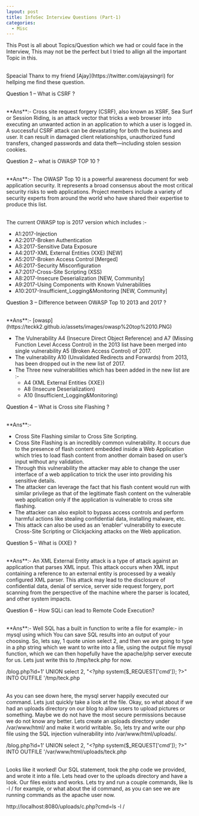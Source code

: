 ```yaml
---
layout: post
title: InfoSec Interview Questions (Part-1)
categories:
  - Misc
---
```


<p>This Post is all about Topics/Question which we had or could face in the Interview, This may not be the perfect but I tried to allign all the important Topic in this.</p>
<br>Speacial Thanx to my friend [Ajay](https://twitter.com/ajaysingri) for hellping me find these question.

<p Class="message">
  <font color="Black">Question 1</font> – What is CSRF ?
</p>
<br>**Ans**:- Cross site request forgery (CSRF), also known as XSRF, Sea Surf or Session Riding, is an attack vector that tricks a web browser into executing an unwanted action in an application to which a user is logged in.
<br>A successful CSRF attack can be devastating for both the business and user. It can result in damaged client relationships, unauthorized fund transfers, changed passwords and data theft—including stolen session cookies.

<p Class="message">
  <font color="Black">Question 2</font> – what is OWASP TOP 10 ?
</p>
<br>**Ans**:- The OWASP Top 10 is a powerful awareness document for web application security. It represents a broad consensus about the most critical security risks to web applications. Project members include a variety of security experts from around the world who have shared their expertise to produce this list.

<br>The current OWASP top is 2017 version which includes :-
  *	A1:2017-Injection
  *	A2:2017-Broken Authentication
  *	A3:2017-Sensitive Data Exposure
  *	A4:2017-XML External Entities (XXE) [NEW]
  *	A5:2017-Broken Access Control [Merged]
  *	A6:2017-Security Misconfiguration
  *	A7:2017-Cross-Site Scripting (XSS)
  *	A8:2017-Insecure Deserialization [NEW, Community]
  *	A9:2017-Using Components with Known Vulnerabilities
  *	A10:2017-Insufficient_Logging&Monitoring [NEW, Community]
  
<p Class="message">
  <font color="Black">Question 3</font> – Difference between OWASP Top 10 2013 and 2017 ?
</p>
<br>**Ans**:- [owasp](https://teckk2.github.io/assets/images/owasp%20top%2010.PNG)
  
  * The Vulnerability A4 (Insecure Direct Object Reference) and A7 (Missing Function Level Access Control) in the 2013 list have been merged into single vulnerability A5 (Broken Access Control) of 2017. 
  * The vulnerability A10 (Unvalidated Redirects and Forwards) from 2013, has been dropped out in the new list of 2017.
  * The Three new vulnerabilities which has been added in the new list are :- 
    * A4 (XML External Entities {XXE})
    * A8 (Insecure Deserialization)
    * A10 (Insufficient_Logging&Monitoring) 

<p Class="message">
  <font color="Black">Question 4</font> – What is Cross site Flashing ?
</p>
<br>**Ans**:- 

* Cross Site Flashing similar to Cross Site Scripting.
* Cross Site Flashing is an incredibly common vulnerability. It occurs due to the presence of flash content embedded inside a Web Application which tries to load flash content from another domain based on user’s input without any validation.
* Through this vulnerability the attacker may able to change the user interface of a web application to trick the user into providing his sensitive details.
* The attacker can leverage the fact that his flash content would run with similar privilege as that of the legitimate flash content on the vulnerable web application only if the application is vulnerable to cross site flashing.
* The attacker can also exploit to bypass access controls and perform harmful actions like stealing confidential data, installing malware, etc.
* This attack can also be used as an ‘enabler’ vulnerability to execute Cross-Site Scripting or Clickjacking attacks on the Web application.

<p Class="message">
  <font color="Black">Question 5</font> – What is (XXE) ?
</p>
<br>**Ans**:- An XML External Entity attack is a type of attack against an application that parses XML input. This attack occurs when XML input containing a reference to an external entity is processed by a weakly configured XML parser. This attack may lead to the disclosure of confidential data, denial of service, server side request forgery, port scanning from the perspective of the machine where the parser is located, and other system impacts.

<p Class="message">
  <font color="Black">Question 6</font> – How SQLi can lead to Remote Code Execution?
</p>
<br>**Ans**:- Well SQL has a built in function to write a file for example:- in mysql using which You can save SQL results into an output of your choosing. So, lets say, 1 quote union select 2, and then we are going to type in a php string which we want to write into a file, using the output file mysql function, which we can then hopefully have the apache/php server execute for us. Lets just write this to /tmp/teck.php for now.
<p>/blog.php?id=1' UNION select 2, "&lt;?php system($_REQUEST['cmd']); ?>" INTO OUTFILE '/tmp/teck.php</p>
<br>As you can see down here, the mysql server happily executed our command. Lets just quickly take a look at the file. Okay, so what about if we had an uploads directory on our blog to allow users to upload pictures or something. Maybe we do not have the most secure permissions because we do not know any better. Lets create an uploads directory under /var/www/html/ and make it world writable. So, lets try and write our php file using the SQL injection vulnerability into /var/www/html/uploads/.
<p>/blog.php?id=1' UNION select 2, "&lt;?php system($_REQUEST['cmd']); ?>" INTO OUTFILE '/var/www/html/uploads/teck.php</p>
<br>Looks like it worked! Our SQL statement, took the php code we provided, and wrote it into a file. Lets head over to the uploads directory and have a look. Our files exists and works. Lets try and run a couple commands, like ls -l / for example, or what about the id command, as you can see we are running commands as the apache user now.
<p>http://localhost:8080/uploads/c.php?cmd=ls -l /</p>
